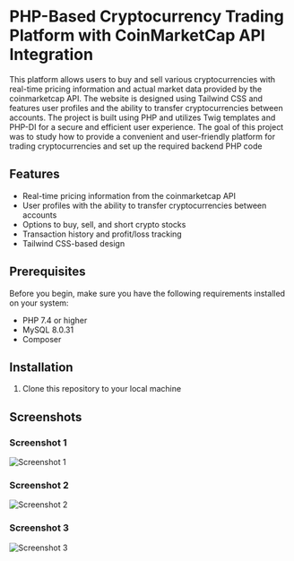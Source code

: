 # PHP-Based Cryptocurrency Trading Platform with CoinMarketCap API Integration

This platform allows users to buy and sell various cryptocurrencies with real-time pricing information and actual market data
provided by the coinmarketcap API. The website is designed using Tailwind CSS and features user profiles and
the ability to transfer cryptocurrencies between accounts. The project is built using PHP and utilizes Twig templates
and PHP-DI for a secure and efficient user experience. 
The goal of this project was to study how to provide a convenient and user-friendly platform for trading cryptocurrencies 
and set up the required backend PHP code

## Features

- Real-time pricing information from the coinmarketcap API
- User profiles with the ability to transfer cryptocurrencies between accounts
- Options to buy, sell, and short crypto stocks
- Transaction history and profit/loss tracking
- Tailwind CSS-based design

## Prerequisites

Before you begin, make sure you have the following requirements installed on your system:

- PHP 7.4 or higher
- MySQL 8.0.31
- Composer

## Installation

1. Clone this repository to your local machine


## Screenshots

### Screenshot 1
![Screenshot 1](screenshot-1.png)

### Screenshot 2
![Screenshot 2](screenshot-2.png)

### Screenshot 3
![Screenshot 3](screenshot-3.png)
